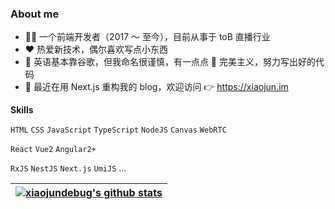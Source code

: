 ### About me

- 👨‍💻 一个前端开发者（2017 ～ 至今），目前从事于 toB 直播行业
- ❤️ 热爱新技术，偶尔喜欢写点小东西
- 👀 英语基本靠谷歌，但我命名很谨慎，有一点点 🤏 完美主义，努力写出好的代码
- 🌱 最近在用 Next.js 重构我的 blog，欢迎访问 👉 <https://xiaojun.im>

**Skills**

`HTML` `CSS` `JavaScript` `TypeScript` `NodeJS` `Canvas` `WebRTC`

`React` `Vue2` `Angular2+`

`RxJS` `NestJS` `Next.js` `UmiJS` ...



| <a href="https://github.com/xiaojundebug"><img align="center" src="https://github-readme-stats.vercel.app/api?username=xiaojundebug&show_icons=true&include_all_commits=true&theme=buefy&hide_border=true" alt="xiaojundebug's github stats" /></a> |
| ------------- |
